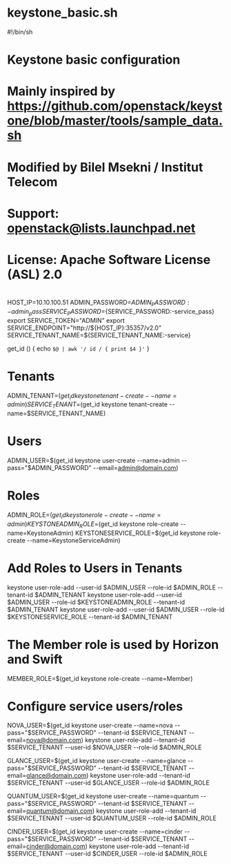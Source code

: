 keystone_basic.sh
=================

#!/bin/sh
#
# Keystone basic configuration 


# Mainly inspired by https://github.com/openstack/keystone/blob/master/tools/sample_data.sh


# Modified by Bilel Msekni / Institut Telecom
#
# Support: openstack@lists.launchpad.net
# License: Apache Software License (ASL) 2.0
#
HOST_IP=10.10.100.51
ADMIN_PASSWORD=${ADMIN_PASSWORD:-admin_pass}
SERVICE_PASSWORD=${SERVICE_PASSWORD:-service_pass}
export SERVICE_TOKEN="ADMIN"
export SERVICE_ENDPOINT="http://${HOST_IP}:35357/v2.0"
SERVICE_TENANT_NAME=${SERVICE_TENANT_NAME:-service}


get_id () {
    echo `$@ | awk '/ id / { print $4 }'`
}


# Tenants
ADMIN_TENANT=$(get_id keystone tenant-create --name=admin)
SERVICE_TENANT=$(get_id keystone tenant-create --name=$SERVICE_TENANT_NAME)




# Users
ADMIN_USER=$(get_id keystone user-create --name=admin --pass="$ADMIN_PASSWORD" --email=admin@domain.com)




# Roles
ADMIN_ROLE=$(get_id keystone role-create --name=admin)
KEYSTONEADMIN_ROLE=$(get_id keystone role-create --name=KeystoneAdmin)
KEYSTONESERVICE_ROLE=$(get_id keystone role-create --name=KeystoneServiceAdmin)


# Add Roles to Users in Tenants
keystone user-role-add --user-id $ADMIN_USER --role-id $ADMIN_ROLE --tenant-id $ADMIN_TENANT
keystone user-role-add --user-id $ADMIN_USER --role-id $KEYSTONEADMIN_ROLE --tenant-id $ADMIN_TENANT
keystone user-role-add --user-id $ADMIN_USER --role-id $KEYSTONESERVICE_ROLE --tenant-id $ADMIN_TENANT


# The Member role is used by Horizon and Swift
MEMBER_ROLE=$(get_id keystone role-create --name=Member)


# Configure service users/roles
NOVA_USER=$(get_id keystone user-create --name=nova --pass="$SERVICE_PASSWORD" --tenant-id $SERVICE_TENANT --email=nova@domain.com)
keystone user-role-add --tenant-id $SERVICE_TENANT --user-id $NOVA_USER --role-id $ADMIN_ROLE


GLANCE_USER=$(get_id keystone user-create --name=glance --pass="$SERVICE_PASSWORD" --tenant-id $SERVICE_TENANT --email=glance@domain.com)
keystone user-role-add --tenant-id $SERVICE_TENANT --user-id $GLANCE_USER --role-id $ADMIN_ROLE


QUANTUM_USER=$(get_id keystone user-create --name=quantum --pass="$SERVICE_PASSWORD" --tenant-id $SERVICE_TENANT --email=quantum@domain.com)
keystone user-role-add --tenant-id $SERVICE_TENANT --user-id $QUANTUM_USER --role-id $ADMIN_ROLE


CINDER_USER=$(get_id keystone user-create --name=cinder --pass="$SERVICE_PASSWORD" --tenant-id $SERVICE_TENANT --email=cinder@domain.com)
keystone user-role-add --tenant-id $SERVICE_TENANT --user-id $CINDER_USER --role-id $ADMIN_ROLE



